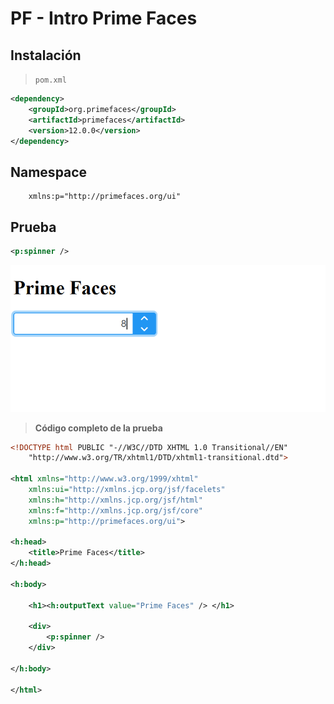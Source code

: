 # PF - Intro Prime Faces

## Instalación

> `pom.xml`

```xml
<dependency>
    <groupId>org.primefaces</groupId>
    <artifactId>primefaces</artifactId>
    <version>12.0.0</version>
</dependency>
```

## Namespace

```text
    xmlns:p="http://primefaces.org/ui"
```

## Prueba

```xml
<p:spinner />
```

![Alt text](./assets/image-8.png)

> **Código completo de la prueba**

```xml
<!DOCTYPE html PUBLIC "-//W3C//DTD XHTML 1.0 Transitional//EN" 
    "http://www.w3.org/TR/xhtml1/DTD/xhtml1-transitional.dtd">

<html xmlns="http://www.w3.org/1999/xhtml"
    xmlns:ui="http://xmlns.jcp.org/jsf/facelets"
    xmlns:h="http://xmlns.jcp.org/jsf/html"
    xmlns:f="http://xmlns.jcp.org/jsf/core"
    xmlns:p="http://primefaces.org/ui">

<h:head>
    <title>Prime Faces</title>
</h:head>

<h:body>
    
    <h1><h:outputText value="Prime Faces" /> </h1>
    
    <div>
        <p:spinner />
    </div>
    
</h:body>

</html>
```
